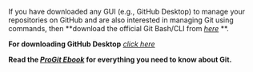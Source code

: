 If you have downloaded any GUI (e.g., GitHub Desktop) to manage your repositories on GitHub and are also interested in managing Git using commands, then **download the official Git Bash/CLI from *[here](https://git-scm.com/downloads)* **.

**For downloading GitHub Desktop** *[click here](https://desktop.github.com/download/)*

**Read the *[ProGit Ebook](https://github.com/usman-pirzada/Installing-Git/raw/refs/heads/main/ProGit%20Ebook.pdf)* for everything you need to know about Git.**
